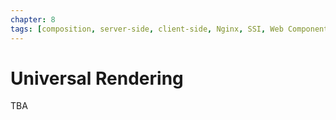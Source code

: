 ```yaml
---
chapter: 8
tags: [composition, server-side, client-side, Nginx, SSI, Web Components]
---
```


# Universal Rendering

TBA
